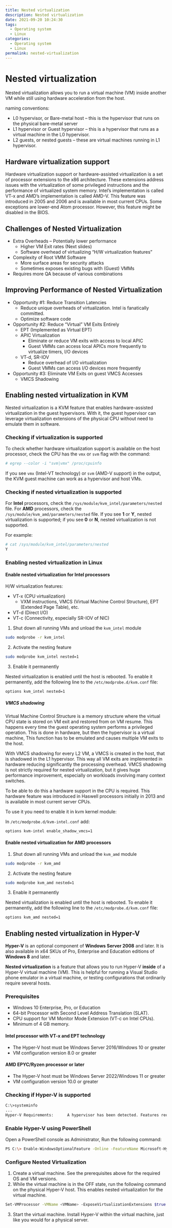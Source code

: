 ```yaml
---
title: Nested virtualization
description: Nested virtualization
date: 2021-09-20 10:24:30
tags:
  - Operating system
  - Linux
categories:
  - Operating system
  - Linux
permalink: nested-virtualization
---
```


# Nested virtualization

Nested virtualization allows you to run a virtual machine (VM) inside another VM while still using hardware acceleration from the host.

naming conventions:

+ L0 hypervisor, or Bare-metal host – this is the hypervisor that runs on the physical bare-metal server
+ L1 hypervisor or Guest hypervisor – this is a hypervisor that runs as a virtual machine in the L0 hypervisor.
+ L2 guests, or nested guests – these are virtual machines running in L1 hypervisor.

## Hardware virtualization support

Hardware virtualization support or hardware-assisted virtualization is a set of processor extensions to the x86 architecture. These extensions address issues with the virtualization of some privileged instructions and the performance of virtualized system memory. Intel’s implementation is called VT-x and AMD’s implementation is called AMD-V. This feature was introduced in 2005 and 2006 and is available in most current CPUs. Some exceptions are lower-end Atom processor. However, this feature might be disabled in the BIOS.

## Challenges of Nested Virtualization

+ Extra Overheads – Potentially lower performance
  + Higher VM Exit rates (Next slides)
  + Software overhead of virtualizing “H/W virtualization features”
+ Complexity of Root VMM Software
  + More surface areas for security attacks
  + Sometimes exposes existing bugs with (Guest) VMMs
+ Requires more QA because of various combinations

## Improving Performance of Nested Virtualization

+ Opportunity #1: Reduce Transition Latencies
  + Reduce unique overheads of virtualization. Intel is fanatically committed.
  + Optimize software code
+ Opportunity #2: Reduce “Virtual” VM Exits Entirely
  + EPT (Implemented as Virtual EPT)
  + APIC Virtualization
    + Eliminate or reduce VM exits with access to local APIC
    + Guest VMMs can access local APICs more frequently to virtualize timers, I/O devices
  + VT-d, SR-IOV
    + Reduce overhead of I/O virtualization
    + Guest VMMs can access I/O devices more frequently
+ Opportunity #3: Eliminate VM Exits on guest VMCS Accesses
  + VMCS Shadowing

## Enabling nested virtualization in KVM

Nested virtualization is a KVM feature that enables hardware-assisted virtualization in the guest hypervisors. With it, the guest hypervisor can leverage virtualization extensions of the physical CPU without need to emulate them in software.

### Checking if virtualization is supported

To check whether hardware virtualization support is available on the host processor, check the CPU has the `vmx` or `svm` flag with the command:

```bash
# egrep --color -i "svm|vmx" /proc/cpuinfo
```

If you see `vmx` (Intel-VT technology) or `svm` (AMD-V support) in the output, the KVM guest machine can work as a hypervisor and host VMs.

### Checking if nested virtualization is supported

For **Intel** processors, check the `/sys/module/kvm_intel/parameters/nested` file. For **AMD** processors, check the `/sys/module/kvm_amd/parameters/nested` file. If you see **1** or **Y**, nested virtualization is supported; if you see **0** or **N**, nested virtualization is not supported.

For example:

```bash
# cat /sys/module/kvm_intel/parameters/nested
Y
```

### Enabling nested virtualization in Linux

#### Enable nested virtualization for Intel processors

H/W virtualization features:

+ VT-x (CPU virtualization)
  + VXM instructions, VMCS (Virtual Machine Control Structure), EPT (Extended Page Table), etc.
+ VT-d (Direct I/O)
+ VT-c (Connectivity, especially SR-IOV of NIC)

1. Shut down all running VMs and unload the `kvm_intel` module

```bash
sudo modprobe -r kvm_intel
```

2. Activate the nesting feature

```bash
sudo modprobe kvm_intel nested=1
```

3. Enable it permanently

Nested virtualization is enabled until the host is rebooted. To enable it permanently, add the following line to the `/etc/modprobe.d/kvm.conf` file:

```bash
options kvm_intel nested=1
```

##### VMCS shadowing

Virtual Machine Control Structure is a memory structure where the virtual CPU state is stored on VM exit and restored from on VM resume. This happens every time the guest operating system performs a privileged operation. This is done in hardware, but then the hypervisor is a virtual machine, This function has to be emulated and causes multiple VM exits to the host.

With VMCS shadowing for every L2 VM, a VMCS is created in the host, that is shadowed in the L1 hypervisor. This way all VM exits are implemented in hardware reducing significantly the processing overhead.  VMCS shadowing is not strictly required for nested virtualization, but it gives huge performance improvement, especially on workloads involving many context switches.

To be able to do this a hardware support in the CPU is required. This hardware feature was introduced in Haswell processors initially in 2013 and is available in most current server CPUs.

To use it you need to enable it in kvm kernel module:

In `/etc/modprobe.d/kvm-intel.conf` add:

```bash
options kvm-intel enable_shadow_vmcs=1
```

#### Enable nested virtualization for AMD processors

1. Shut down all running VMs and unload the `kvm_amd` module

```bash
sudo modprobe -r kvm_amd
```

2. Activate the nesting feature

```bash
sudo modprobe kvm_amd nested=1
```

3. Enable it permanently

Nested virtualization is enabled until the host is rebooted. To enable it permanently, add the following line to the `/etc/modprobe.d/kvm.conf` file:

```bash
options kvm_amd nested=1
```

## Enabling nested virtualization in Hyper-V

**Hyper-V** is an optional component of **Windows Server 2008** and later. It is also available in x64 SKUs of Pro, Enterprise and Education editions of **Windows 8** and later.

**Nested virtualization** is a feature that allows you to run Hyper-V **inside** of a Hyper-V virtual machine (VM). This is helpful for running a Visual Studio phone emulator in a virtual machine, or testing configurations that ordinarily require several hosts.

### Prerequisites

+ Windows 10 Enterprise, Pro, or Education
+ 64-bit Processor with Second Level Address Translation (SLAT).
+ CPU support for VM Monitor Mode Extension (VT-c on Intel CPUs).
+ Minimum of 4 GB memory.

#### Intel processor with VT-x and EPT technology

+ The Hyper-V host must be Windows Server 2016/Windows 10 or greater
+ VM configuration version 8.0 or greater

#### AMD EPYC/Ryzen processor or later

+ The Hyper-V host must be Windows Server 2022/Windows 11 or greater
+ VM configuration version 10.0 or greater

### Checking if Hyper-V is supported

```bash
C:\>systeminfo
...
Hyper-V Requirements:      A hypervisor has been detected. Features required for Hyper-V will not be displayed.
```

### Enable Hyper-V using PowerShell

Open a PowerShell console as Administrator, Run the following command:

```bash
PS C:\> Enable-WindowsOptionalFeature -Online -FeatureName Microsoft-Hyper-V -All
```

### Configure Nested Virtualization

1. Create a virtual machine. See the prerequisites above for the required OS and VM versions.
2. While the virtual machine is in the OFF state, run the following command on the physical Hyper-V host. This enables nested virtualization for the virtual machine.

```bash
Set-VMProcessor -VMName <VMName> -ExposeVirtualizationExtensions $true
```

3. Start the virtual machine. Install Hyper-V within the virtual machine, just like you would for a physical server.
